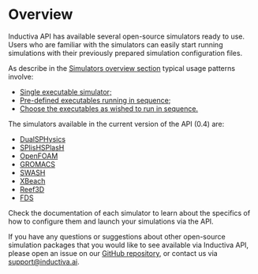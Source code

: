 # Overview

Inductiva API has available several open-source simulators ready to use. Users 
who are familiar with the simulators can easily start running simulations with 
their previously prepared simulation configuration files. 

As describe in the [Simulators overview section](../introduction/simulators.md) typical usage patterns involve:
- [Single executable simulator;](../introduction/simulators.md#the-simple-cases)
- [Pre-defined executables running in sequence;](../introduction/simulators.md#a-slightly-more-complex-case)
- [Choose the executables as wished to run in sequence.](../introduction/simulators.md#running-long-simulation-pipelines)

The simulators available in the current version of the API (0.4) are:
- [DualSPHysics](../simulators/DualSPHysics.md)
- [SPlisHSPlasH](../simulators/SPlisHSPlasH.md)
- [OpenFOAM](../simulators/OpenFOAM.md)
- [GROMACS](../simulators/GROMACS.md)
- [SWASH](../simulators/SWASH.md)
- [XBeach](../simulators/XBeach.md)
- [Reef3D](../simulators/Reef3D.md)
- [FDS](../simulators/FDS.md)

Check the documentation of each simulator to learn about the specifics of how to configure them and launch your simulations via the API.

If you have any questions or suggestions about other open-source simulation packages
that you would like to see available via Inductiva API, please open an issue on
our [GitHub repository](https://github.com/inductiva/inductiva/issues), or contact us via [support@inductiva.ai](mailto:support@inductiva.ai).
    
